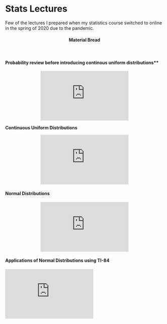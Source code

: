# Stats Lectures <br>
<p>
Few of the lectures I prepared when my statistics course switched to online in the spring of 2020 due to the pandemic.
</p>

<h4 align="center">Material Bread</h4> <br>

#### Probability review before introducing continous uniform distributions** 

<p align = "center">
<iframe width="280" height="157" src="https://www.youtube.com/embed/I9yNWkfVnso" title="YouTube video player" frameborder="0" allow="accelerometer; autoplay; clipboard-write; encrypted-media; gyroscope; picture-in-picture" allowfullscreen></iframe>
</p>



**Continuous Uniform Distributions**
<p align = "center">
<iframe width="280" height="157" src="https://www.youtube.com/embed/I9yNWkfVnso" title="YouTube video player" frameborder="0" allow="accelerometer; autoplay; clipboard-write; encrypted-media; gyroscope; picture-in-picture" allowfullscreen></iframe>
</p>


#### Normal Distributions
<p align = "center">
<iframe width="280" height="157" src="https://www.youtube.com/embed/B8UuG4VLo-c" title="YouTube video player" frameborder="0" allow="accelerometer; autoplay; clipboard-write; encrypted-media; gyroscope; picture-in-picture" allowfullscreen></iframe>
</p>


#### Applications of Normal Distributions using TI-84
<p>
<iframe width="280" height="157" src="https://www.youtube.com/embed/B8UuG4VLo-c" title="YouTube video player" frameborder="0" allow="accelerometer; autoplay; clipboard-write; encrypted-media; gyroscope; picture-in-picture" allowfullscreen></iframe>
</p>
